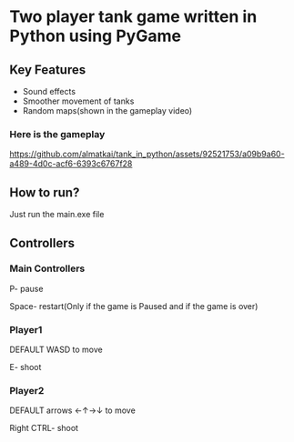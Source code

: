 # Two player tank game written in Python using PyGame
<h2>Key Features</h2>
<ul>
  <li>Sound effects
  <li>Smoother movement of tanks 
  <li>Random maps(shown in the gameplay video)
</ul>  
<h3>Here is the gameplay</h3>



https://github.com/almatkai/tank_in_python/assets/92521753/a09b9a60-a489-4d0c-acf6-6393c6767f28

<h2>How to run?</h2>
<p>Just run the main.exe file</p>

<h2>Controllers</h2>
<h3>Main Controllers</h3>
<p>P- pause</p>
<p>Space- restart(Only if the game is Paused and if the game is over)</p>
<h3>Player1</h3>
<p>DEFAULT WASD to move</p>
<p>E- shoot</p>
<h3>Player2</h3>
<p>DEFAULT arrows ←↑→↓ to move</p>
<p>Right CTRL- shoot</p>
